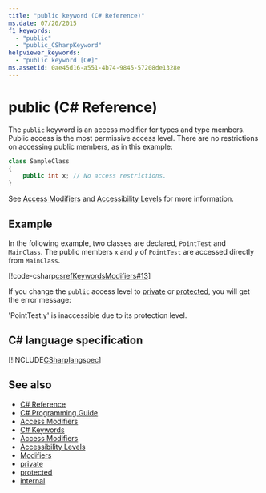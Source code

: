 ```yaml
---
title: "public keyword (C# Reference)"
ms.date: 07/20/2015
f1_keywords:
  - "public"
  - "public_CSharpKeyword"
helpviewer_keywords:
  - "public keyword [C#]"
ms.assetid: 0ae45d16-a551-4b74-9845-57208de1328e
---
```

# public (C# Reference)

The `public` keyword is an access modifier for types and type members. Public access is the most permissive access level. There are no restrictions on accessing public members, as in this example:

```csharp
class SampleClass
{
    public int x; // No access restrictions.
}
```

See [Access Modifiers](../../programming-guide/classes-and-structs/access-modifiers.md) and [Accessibility Levels](accessibility-levels.md) for more information.

## Example

In the following example, two classes are declared, `PointTest` and `MainClass`. The public members `x` and `y` of `PointTest` are accessed directly from `MainClass`.

[!code-csharp[csrefKeywordsModifiers#13](~/samples/snippets/csharp/VS_Snippets_VBCSharp/csrefKeywordsModifiers/CS/csrefKeywordsModifiers.cs#13)]

If you change the `public` access level to [private](private.md) or [protected](protected.md), you will get the error message:

'PointTest.y' is inaccessible due to its protection level.

## C# language specification

[!INCLUDE[CSharplangspec](~/includes/csharplangspec-md.md)]

## See also

- [C# Reference](../index.md)
- [C# Programming Guide](../../programming-guide/index.md)
- [Access Modifiers](../../programming-guide/classes-and-structs/access-modifiers.md)
- [C# Keywords](index.md)
- [Access Modifiers](access-modifiers.md)
- [Accessibility Levels](accessibility-levels.md)
- [Modifiers](modifiers.md)
- [private](private.md)
- [protected](protected.md)
- [internal](internal.md)